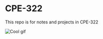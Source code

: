 # CPE-322

This repo is for notes and projects in CPE-322

![Cool gif](https://github.com/jjimene1/CPE-322/blob/main/misc/saul.gif)
